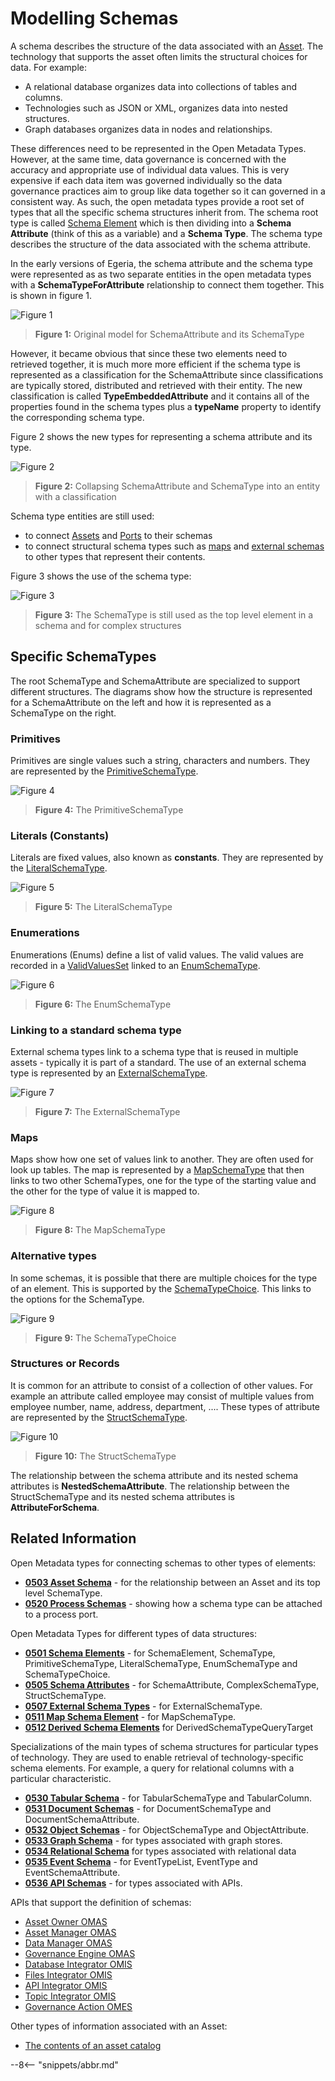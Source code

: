 <!-- SPDX-License-Identifier: CC-BY-4.0 -->
<!-- Copyright Contributors to the Egeria project. -->


# Modelling Schemas

A schema describes the structure of the data associated with an [Asset](/patterns/metadata-manager).
The technology that supports the asset often limits the structural choices for data.
For example:

 * A relational database organizes data into collections of tables and columns.
 * Technologies such as JSON or XML, organizes data into nested structures.
 * Graph databases organizes data in nodes and relationships.

These differences need to be represented in the Open Metadata Types.  However, at the same time,
data governance is concerned with the accuracy and appropriate use of individual data values.
This is very expensive if each data item was governed individually so the data governance practices aim to group
like data together so it can governed in a consistent way.  As such, the open metadata types
provide a root set of types that all the specific schema structures inherit from.
The schema root type is called [Schema Element](/types/5/0501-Schema-Elements)
which is then dividing into a **Schema Attribute** (think of this as a variable) and a **Schema Type**.
The schema type describes the structure of the data associated with the schema attribute.

In the early versions of Egeria, the schema attribute and the schema type were represented as
as two separate entities in the open metadata types with a **SchemaTypeForAttribute** relationship to connect them together.
This is shown in figure 1.

![Figure 1](old-schema-types.svg)
> **Figure 1:** Original model for SchemaAttribute and its SchemaType

However, it became obvious that since these two elements need to retrieved together, it is much more
more efficient if the schema type is represented as a classification for the SchemaAttribute since
classifications are typically stored, distributed and retrieved with their entity.
The new classification is called **TypeEmbeddedAttribute** and it contains all of the properties found in
the schema types plus a **typeName** property to identify the corresponding schema type.

Figure 2 shows the new types for representing a schema attribute and its type.

![Figure 2](generic-schema-attribute.svg)
> **Figure 2:** Collapsing SchemaAttribute and SchemaType into an entity with a classification

Schema type entities are still used:
* to connect [Assets](/types/5/0503-Asset-Schema) and [Ports](/types/5/0520-Process-Schemas) to their schemas
* to connect structural schema types such as [maps](/types/5/0511-Map-Schema-Elements)
and [external schemas](/types/5/0507-External-Schema-Type) to other types that represent their contents.

Figure 3 shows the use of the schema type:

![Figure 3](generic-schema-type.svg)
> **Figure 3:** The SchemaType is still used as the top level element in a schema and for complex structures

## Specific SchemaTypes

The root SchemaType and SchemaAttribute are specialized to support different structures.
The diagrams show how the structure is represented for a SchemaAttribute on the left and
how it is represented as a SchemaType on the right.

### Primitives

Primitives are single values such a string, characters and numbers.
They are represented by the [PrimitiveSchemaType](/types/5/0501-Schema-Elements).

![Figure 4](primitive-schema.svg)
> **Figure 4:** The PrimitiveSchemaType

### Literals (Constants)

Literals are fixed values, also known as **constants**.
They are represented by the [LiteralSchemaType](/types/5/0501-Schema-Elements).

![Figure 5](literal-schema.svg)
> **Figure 5:** The LiteralSchemaType

### Enumerations

Enumerations (Enums) define a list of valid values.  The valid values are recorded in a
[ValidValuesSet](/types/5/0545-Reference-Data) linked to an
[EnumSchemaType](/types/5/0501-Schema-Elements).

![Figure 6](enum-schema.svg)
> **Figure 6:** The EnumSchemaType

### Linking to a standard schema type

External schema types link to a schema type that is reused in multiple assets - typically it is
part of a standard.  The use of an external schema type is represented by an
[ExternalSchemaType](/types/5/0507-External-Schema-Type).

![Figure 7](external-schema.svg)
> **Figure 7:** The ExternalSchemaType

### Maps

Maps show how one set of values link to another.  They are often used for look up tables.  The map is
represented by a
[MapSchemaType](/types/5/0511-Map-Schema-Elements) that then links to two other SchemaTypes,
one for the type of the starting value and the other for the type of value it is mapped to.

![Figure 8](map-schema.svg)
> **Figure 8:** The MapSchemaType

### Alternative types

In some schemas, it is possible that there are multiple choices for the type of an element.
This is supported by the [SchemaTypeChoice](/types/5/0501-Schema-Elements).
This links to the options for the SchemaType.

![Figure 9](schema-choice.svg)
> **Figure 9:** The SchemaTypeChoice

### Structures or Records

It is common for an attribute to consist of a collection of other values.  For example
an attribute called employee may consist of multiple values from employee number, name, address, department, ....
These types of attribute are represented by the [StructSchemaType](/types/5/0505-Schema-Attributes).

![Figure 10](struct-schema.svg)
> **Figure 10:** The StructSchemaType

The relationship between the schema attribute and its nested schema attributes is **NestedSchemaAttribute**.
The relationship between the StructSchemaType and its nested schema attributes is **AttributeForSchema**.

## Related Information

Open Metadata types for connecting schemas to other types of elements:

* **[0503 Asset Schema](/types/5/0503-Asset-Schema)** - for the relationship between an Asset and
its top level SchemaType.
* **[0520 Process Schemas](/types/5/0520-Process-Schemas)** - showing how a schema type can be attached to a process port.

Open Metadata Types for different types of data structures:

* **[0501 Schema Elements](/types/5/0501-Schema-Elements)** - for SchemaElement, SchemaType,
PrimitiveSchemaType, LiteralSchemaType, EnumSchemaType and SchemaTypeChoice.
* **[0505 Schema Attributes](/types/5/0505-Schema-Attributes)** - for SchemaAttribute, ComplexSchemaType,
StructSchemaType.
* **[0507 External Schema Types](/types/5/0507-External-Schema-Type)** - for ExternalSchemaType.
* **[0511 Map Schema Element](/types/5/0511-Map-Schema-Elements)** - for MapSchemaType.
* **[0512 Derived Schema Elements](/types/5/0512-Derived-Schema-Elements)** for DerivedSchemaTypeQueryTarget

Specializations of the main types of schema structures for particular types of technology.
They are used to enable retrieval of technology-specific schema elements.
For example, a query for relational columns with a particular characteristic.

* **[0530 Tabular Schema](/types/5/0530-Tabular-Schemas)** - for TabularSchemaType and TabularColumn.
* **[0531 Document Schemas](/types/5/0531-Document-Schemas)** - for DocumentSchemaType and DocumentSchemaAttribute.
* **[0532 Object Schemas](/types/5/0532-Object-Schemas)** - for ObjectSchemaType and ObjectAttribute.
* **[0533 Graph Schema](/types/5/0533-Graph-Schemas)** - for types associated with graph stores.
* **[0534 Relational Schema](/types/5/0534-Relational-Schemas)** for types associated with relational data
* **[0535 Event Schema](/types/5/0535-Event-Schemas)** - for EventTypeList, EventType and EventSchemaAttribute.
* **[0536 API Schemas](/types/5/0536-API-Schemas)** - for types associated with APIs.

APIs that support the definition of schemas:

* [Asset Owner OMAS](/services/omas/asset-owner/overview)
* [Asset Manager OMAS](/services/omas/asset-manager/overview)
* [Data Manager OMAS](/services/omas/data-manager/overview)
* [Governance Engine OMAS](/services/omas/governance-engine/overview)
* [Database Integrator OMIS](/services/omis/database-integrator/overview)
* [Files Integrator OMIS](/services/omis/files-integrator/overview)
* [API Integrator OMIS](/services/omis/api-integrator/overview)
* [Topic Integrator OMIS](/services/omis/topic-integrator/overview)
* [Governance Action OMES](/services/omes/governance-action/overview)

Other types of information associated with an Asset:

* [The contents of an asset catalog](/patterns/metadata-manager/overview)

--8<-- "snippets/abbr.md"